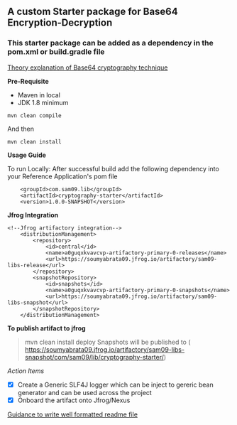 ## A custom Starter package for Base64 Encryption-Decryption
### This starter package can be added as a dependency in the pom.xml or build.gradle file

[Theory explanation of Base64 cryptography technique](http://www.sunshine2k.de/articles/coding/base64/understanding_base64.html)

**Pre-Requisite**
 - Maven in local
 - JDK 1.8 minimum
 
````
mvn clean compile
````
And then
````
mvn clean install
````

**Usage Guide**

To run Locally:
After successful build add the following dependency into your Reference Application's pom file
````
    <groupId>com.sam09.lib</groupId>
    <artifactId>cryptography-starter</artifactId>
    <version>1.0.0-SNAPSHOT</version>
````

**Jfrog Integration**
````
<!--Jfrog artifactory integration-->
	<distributionManagement>
		<repository>
			<id>central</id>
			<name>a0guqxkvavcvp-artifactory-primary-0-releases</name>
			<url>https://soumyabrata09.jfrog.io/artifactory/sam09-libs-release</url>
		</repository>
		<snapshotRepository>
			<id>snapshots</id>
			<name>a0guqxkvavcvp-artifactory-primary-0-snapshots</name>
			<url>https://soumyabrata09.jfrog.io/artifactory/sam09-libs-snapshot</url>
		</snapshotRepository>
	</distributionManagement>
````

**To publish artifact to jfrog**
> mvn clean install deploy 
> Snapshots will be published to ( https://soumyabrata09.jfrog.io/artifactory/sam09-libs-snapshot/com/sam09/lib/cryptography-starter/)


_Action Items_
 - [x] Create a Generic SLF4J logger which can be inject to gereric bean generator and can be used across the project 
 - [x] Onboard the artifact onto Jfrog/Nexus
 
[Guidance to write well formatted readme file](https://docs.github.com/en/github/writing-on-github/getting-started-with-writing-and-formatting-on-github/basic-writing-and-formatting-syntax)